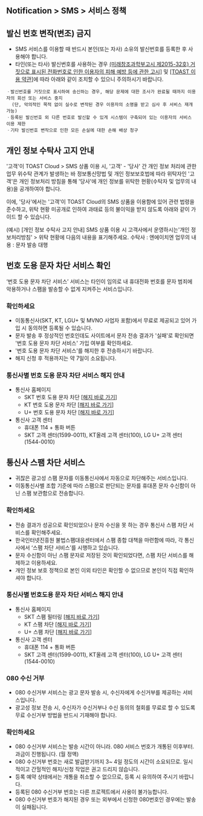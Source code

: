 ## Notification > SMS > 서비스 정책

<span id='fabrication-number'></span>
## 발신 번호 변작(변조) 금지
+ SMS 서비스를 이용할 때 반드시 본인(또는 자사) 소유의 발신번호를 등록한 후 사용해야 합니다.
+ 타인(또는 타사) 발신번호를 사용하는 경우 <a href="https://www.msit.go.kr/web/msipContents/contentsView.do?cateId=mssw352&artId=1259891
" target="_blank">(미래창조과학부고시 제2015-32호) 거짓으로 표시된 전화번호로 인한 이용자의 피해 예방 등에 관한 고시]</a> 및 <a href="https://www.toast.com/terms/terms-service
" target="_blank">[TOAST 이용 약관]</a>에 따라 아래와 같이 조치할 수 있으니 주의하시기 바랍니다. 

```
ㆍ발신번호를 거짓으로 표시하여 송신하는 경우, 해당 문제에 대한 조사가 완료될 때까지 이용자의 회선 또는 서비스 중지
  (단, 악의적인 목적 없이 실수로 변작된 경우 이용자의 소명을 받고 심사 후 서비스 재개 가능)
ㆍ등록된 발신번호 외 다른 번호로 발신할 수 있게 시스템이 구축되어 있는 이용자의 서비스 이용 제한 
ㆍ기타 발신번호 변작으로 인한 모든 손실에 대한 손해 배상 청구  
```

<span id="private-policy"></span>
## 개인 정보 수탁사 고지 안내

'고객'이 TOAST Cloud > SMS 상품 이용 시, '고객' - '당사' 간 개인 정보 처리에 관한 업무 위수탁 관계가 발생하는 바 정보통신망법 및 개인 정보보호법에 따라 위탁자인 '고객'은 개인 정보처리 방침을 통해 '당사'에 개인 정보를 위탁한 현황(수탁자 및 업무의 내용)을 공개하여야 합니다.

이에, '당사'에서는 '고객'이 TOAST Cloud의 SMS 상품을 이용함에 있어 관련 법령을 준수하고, 위탁 현황 미공개로 인하여 과태료 등의 불이익을 받지 않도록 아래와 같이 가이드 할 수 있습니다.

(예시)
[개인 정보 수탁사 고지 안내]
SMS 상품 이용 시 고객사에서 운영하시는'개인 정보처리방침' > 위탁 현황에 다음의 내용을 표기해주세요.
수탁사 : 엔에이치엔
업무의 내용 : 문자 발송 대행


<span id="fraud-number"></span>
## 번호 도용 문자 차단 서비스 확인
‘번호 도용 문자 차단 서비스’ 서비스는 타인이 임의로 내 휴대전화 번호를 문자 범죄에 악용하거나 스팸을 발송할 수 없게 지켜주는 서비스입니다.

### 확인하세요
+ 이동통신사(SKT, KT, LGU+ 및 MVNO 사업자 포함)에서 무료로 제공되고 있어 가입 시 동의하면 등록될 수 있습니다.
+ 문자 발송 후 정상적인 번호인데도 사이트에서 문자 전송 결과가 '실패'로 확인되면 '번호 도용 문자 차단 서비스' 가입 여부를 확인하세요.
+ '번호 도용 문자 차단 서비스'를 해지한 후 전송하시기 바랍니다.
+ 해지 신청 후 적용까지는 약 7일이 소요됩니다.

### 통신사별 번호 도용 문자 차단 서비스 해지 안내
+ 통신사 홈페이지
    + SKT 번호 도용 문자 차단 [[해지 바로 가기](http://www.tworld.co.kr/normal.do?serviceId=S_PROD2001&viewId=V_PROD2001&prod_id=NA00004406)]
    + KT 번호 도용 문자 차단 [[해지 바로 가기](https://product.kt.com/wDic/productDetail.do?ItemCode=1047)]
    + U+ 번호 도용 문자 차단 [[해지 바로 가기](http://www.uplus.co.kr/css/pord/cosv/cosv/RetrievePsMbSDmsgInfo.hpi?catgCd=50501&prodCdKey=LRZ0002297)]
+ 통신사 고객 센터
    + 휴대폰 114 + 통화 버튼
    + SKT 고객 센터(1599-0011), KT올레 고객 센터(100), LG U+ 고객 센터(1544-0010)


<span id="spam-number"></span>
## 통신사 스팸 차단 서비스
+ 귀찮은 광고성 스팸 문자를 이동통신사에서 자동으로 차단해주는 서비스입니다.
+ 이동통신사별 조합 기준에 따라 스팸으로 판단되는 문자를 휴대폰 문자 수신함이 아닌 스팸 보관함으로 전송합니다.

### 확인하세요
+ 전송 결과가 성공으로 확인되었으나 문자 수신을 못 하는 경우 통신사 스팸 차단 서비스를 확인해주세요.
+ 한국인터넷진흥원 불법스팸대응센터에서 스팸 종합 대책을 마련함에 따라, 각 통신사에서 ‘스팸 차단 서비스’를 시행하고 있습니다.
+ 문자 수신함이 아닌 스팸 문자로 저장된 것이 확인되었다면, 스팸 차단 서비스를 해제하고 이용하세요.
+ 개인 정보 보호 정책으로 본인 이외 타인은 확인할 수 없으므로 본인이 직접 확인하셔야 합니다.

### 통신사별 번호도용 문자 차단 서비스 해지 안내
+ 통신사 홈페이지
    + SKT 스팸 필터링 [[해지 바로 가기](http://www.tworld.co.kr/normal.do?serviceId=S_PROD2001&viewId=V_PROD2001&prod_id=NA00002121)]
    + KT 스팸 차단 [[해지 바로 가기](https://product.kt.com/wDic/productDetail.do?ItemCode=479)]
    + U+ 스팸 차단 [[해지 바로 가기](http://www.uplus.co.kr/css/pord/cosv/cosv/RetrievePsMbSDmsgInfo.hpi?catgCd=51436&prodCdKey=LRZ0000277&mid=315)]
+ 통신사 고객 센터
    + 휴대폰 114 + 통화 버튼
    + SKT 고객 센터(1599-0011), KT올레 고객 센터(100), LG U+ 고객 센터(1544-0010)

<span id="rejection-of-receiving-080"></span>
### 080 수신 거부
+ 080 수신거부 서비스는 광고 문자 발송 시, 수신자에게 수신거부를 제공하는 서비스입니다.
+ 광고성 정보 전송 시, 수신자가 수신거부나 수신 동의의 철회를 무료로 할 수 있도록 무료 수신거부 방법을 반드시 기재해야 합니다.

### 확인하세요
+ 080 수신거부 서비스는 발송 시간이 아니라. 080 서비스 번호가 개통된 이후부터. 과금이 진행됩니다. (월 정액)
+ 080 수신거부 번호는 새로 발급받기까지 3~ 4일 정도의 시간이 소요되므로. 일시적이고 간헐적인 해지/신청 작업은 권고 드리지 않습니다.
+ 등록 예약 상태에서는 개통을 취소할 수 없으므로, 등록 시 유의하여 주시기 바랍니다.
+ 등록된 080 수신거부 번호는 다른 프로젝트에서 사용이 불가능합니다.
+ 080 수신거부 번호가 해지된 경우 또는 외부에서 신청한 080번호인 경우에는 발송이 실패됩니다.
